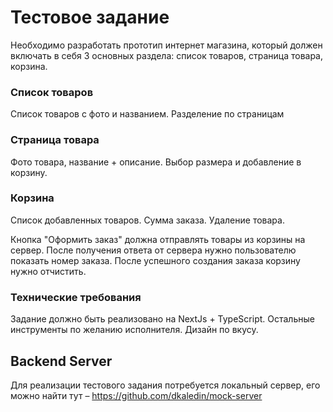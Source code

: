 # Тестовое задание

Необходимо разработать прототип интернет магазина,
который должен включать в себя 3 основных раздела: список товаров, страница товара, корзина.

### Список товаров

Список товаров с фото и названием. Разделение по страницам

### Страница товара

Фото товара, название + описание. Выбор размера и добавление в корзину.

### Корзина

Список добавленных товаров.
Сумма заказа.
Удаление товара.

Кнопка "Оформить заказ" должна отправлять товары из корзины на сервер.
После получения ответа от сервера нужно пользователю показать номер заказа.
После успешного создания заказа корзину нужно отчистить.

### Технические требования

Задание должно быть реализовано на NextJs + TypeScript.
Остальные инструменты по желанию исполнителя. Дизайн по вкусу.

## Backend Server

Для реализации тестового задания потребуется локальный сервер,
его можно найти тут – https://github.com/dkaledin/mock-server
